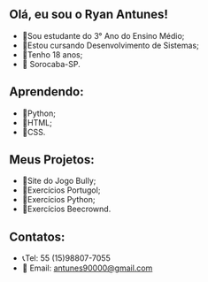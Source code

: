 ## Olá, eu sou o Ryan Antunes!

- 📕Sou estudante do 3° Ano do Ensino Médio;
- 📘Estou cursando Desenvolvimento de Sistemas;
- 📅Tenho 18 anos;
- 📍 Sorocaba-SP.

## Aprendendo:
- 📗Python;
- 📗HTML;
- 📗CSS.

## Meus Projetos:
- 📁Site do Jogo Bully;
- 📁Exercícios Portugol;
- 📁Exercícios Python; 
- 📁Exercícios Beecrownd.
## Contatos:
- 📞Tel: 55 (15)98807-7055
- 📱 Email: antunes90000@gmail.com
